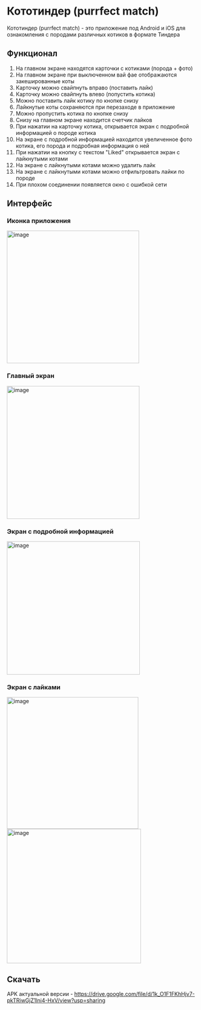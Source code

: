 # Кототиндер (purrfect match)

Кототиндер (purrfect match) - это приложение под Android и iOS для ознакомления с породами различных котиков в формате Тиндера

## Функционал

1. На главном экране находятся карточки с котиками (порода + фото)
2. На главном экране при выключенном вай фае отображаются закешированные коты
2. Карточку можно свайпнуть вправо (поставить лайк)
3. Карточку можно свайпнуть влево (попустить котика)
4. Можно поставить лайк котику по кнопке снизу
5. Лайкнутые коты сохраняются при перезаходе в приложение
5. Можно пропустить котика по кнопке снизу
6. Снизу на главном экране находится счетчик лайков
7. При нажатии на карточку котика, открывается экран с подробной информацией о породе котика
8. На экране с подробной информацией находится увеличенное фото котика, его порода и подробная информация о ней
9. При нажатии на кнопку с текстом "Liked" открывается экран с лайкнутыми котами
10. На экране с лайкнутыми котами можно удалить лайк
11. На экране с лайкнутыми котами можно отфильтровать лайки по породе
12. При плохом соединении появляется окно с ошибкой сети

## Интерфейс
### Иконка приложения
<img width="349" alt="image" src="https://github.com/user-attachments/assets/35e6eda6-0fdc-4bff-8bdf-601fbce13133" />


### Главный экран
<img width="350" alt="image" src="https://github.com/user-attachments/assets/514853c6-669d-4e5f-a8ae-8e050d9de734" />


### Экран с подробной информацией
<img width="351" alt="image" src="https://github.com/user-attachments/assets/d7f9aba3-0b5c-4cfa-b8fb-33792040bcfc" />

### Экран с лайками
<img width="347" alt="image" src="https://github.com/user-attachments/assets/0d782266-545a-4d80-8849-a08352de4b14" />
<img width="354" alt="image" src="https://github.com/user-attachments/assets/18eaeca5-c938-4727-9a3a-40db2cd42135" />


## Скачать

APK актуальной версии - https://drive.google.com/file/d/1k_O1F1FKhHjv7-pkTRiwGjZ1lni4-HxV/view?usp=sharing

